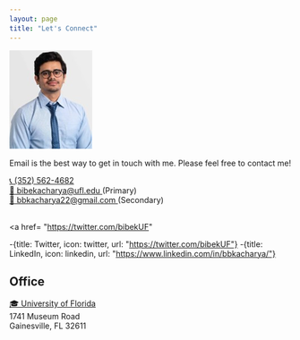 ```yaml
---
layout: page
title: "Let's Connect"
---
```


![Bibek](Picture2.jpeg)

Email is the best way to get in touch with me. Please feel free to contact me! <br>

<a href="tel:PHONE_NUMBER">
  📞 (352) 562-4682
</a> <br>

<a href="mailto:EMAIL_ADDRESS">
  📧 bibekacharya@ufl.edu 
</a> 
(Primary)
<br>
<a href="mailto:EMAIL_ADDRESS">
  📧 bbkacharya22@gmail.com
</a> 
(Secondary)
<br>
<br>

<a href= "https://twitter.com/bibekUF"
</a> 

-{title: Twitter, icon: twitter, url: "https://twitter.com/bibekUF"}
-{title: LinkedIn, icon: linkedin, url: "https://www.linkedin.com/in/bbkacharya/"}
  


## Office
<a href="https://abe.ufl.edu/"> 🎓 University of Florida
</a> <br>
1741 Museum Road <br>
Gainesville, FL 32611


